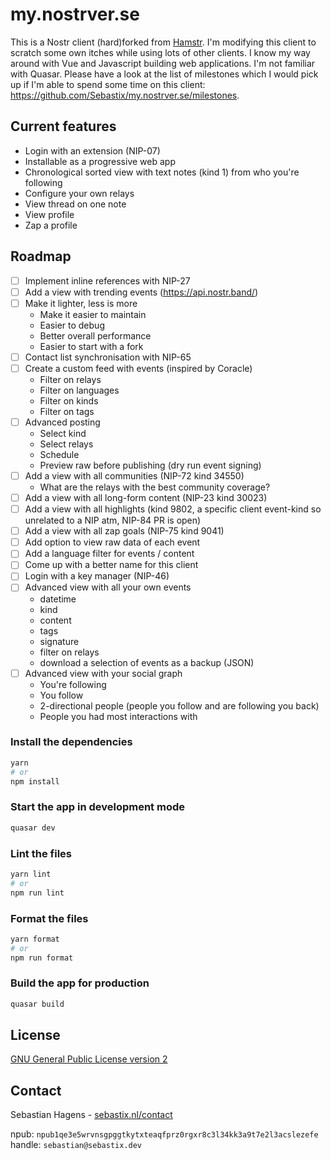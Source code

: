 # my.nostrver.se

This is a Nostr client (hard)forked from [Hamstr](https://hamstr.to).
I'm modifying this client to scratch some own itches while using lots of other clients. I know my way around with Vue and Javascript building web applications. I'm not familiar with Quasar.
Please have a look at the list of milestones which I would pick up if I'm able to spend some time on this client: https://github.com/Sebastix/my.nostrver.se/milestones.

## Current features
* Login with an extension (NIP-07)
* Installable as a progressive web app
* Chronological sorted view with text notes (kind 1) from who you're following
* Configure your own relays
* View thread on one note
* View profile
* Zap a profile

## Roadmap

- [ ] Implement inline references with NIP-27
- [ ] Add a view with trending events (https://api.nostr.band/)
- [ ] Make it lighter, less is more
  - Make it easier to maintain
  - Easier to debug
  - Better overall performance
  - Easier to start with a fork
- [ ] Contact list synchronisation with NIP-65
- [ ] Create a custom feed with events (inspired by Coracle)
  - Filter on relays
  - Filter on languages
  - Filter on kinds
  - Filter on tags
- [ ] Advanced posting
  - Select kind
  - Select relays
  - Schedule
  - Preview raw before publishing (dry run event signing)
- [ ] Add a view with all communities (NIP-72 kind 34550)
  - What are the relays with the best community coverage?
- [ ] Add a view with all long-form content (NIP-23 kind 30023)
- [ ] Add a view with all highlights (kind 9802, a specific client event-kind so unrelated to a NIP atm, NIP-84 PR is open)
- [ ] Add a view with all zap goals (NIP-75 kind 9041)
- [ ] Add option to view raw data of each event
- [ ] Add a language filter for events / content
- [ ] Come up with a better name for this client
- [ ] Login with a key manager (NIP-46)
- [ ] Advanced view with all your own events
  - datetime
  - kind
  - content
  - tags
  - signature
  - filter on relays
  - download a selection of events as a backup (JSON)
- [ ] Advanced view with your social graph
  - You're following
  - You follow
  - 2-directional people (people you follow and are following you back)
  - People you had most interactions with

### Install the dependencies
```bash
yarn
# or
npm install
```

### Start the app in development mode
```bash
quasar dev
```


### Lint the files
```bash
yarn lint
# or
npm run lint
```


### Format the files
```bash
yarn format
# or
npm run format
```


### Build the app for production
```bash
quasar build
```

## License

[GNU General Public License version 2](https://www.gnu.org/licenses/old-licenses/gpl-2.0.html)

## Contact

Sebastian Hagens - [sebastix.nl/contact](https://sebastix.nl/contact)

npub: `npub1qe3e5wrvnsgpggtkytxteaqfprz0rgxr8c3l34kk3a9t7e2l3acslezefe`
handle: `sebastian@sebastix.dev`
